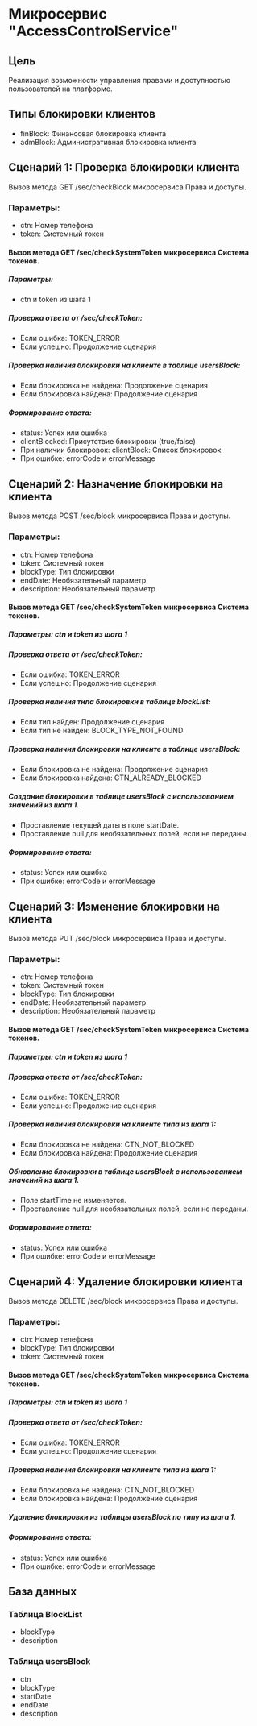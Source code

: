# Микросервис "AccessControlService"

## Цель

Реализация возможности управления правами и доступностью пользователей на платформе.

## Типы блокировки клиентов

- finBlock: Финансовая блокировка клиента
- admBlock: Административная блокировка клиента

## Сценарий 1: Проверка блокировки клиента

Вызов метода GET /sec/checkBlock микросервиса Права и доступы.

### Параметры:

- ctn: Номер телефона
- token: Системный токен

#### Вызов метода GET /sec/checkSystemToken микросервиса Система токенов.

##### Параметры:
- ctn и token из шага 1

##### Проверка ответа от /sec/checkToken:

- Если ошибка: TOKEN_ERROR
- Если успешно: Продолжение сценария

##### Проверка наличия блокировки на клиенте в таблице usersBlock:

- Если блокировка не найдена: Продолжение сценария
- Если блокировка найдена: Продолжение сценария

##### Формирование ответа:

- status: Успех или ошибка
- clientBlocked: Присутствие блокировки (true/false)
- При наличии блокировок: clientBlock: Список блокировок
- При ошибке: errorCode и errorMessage

## Сценарий 2: Назначение блокировки на клиента

Вызов метода POST /sec/block микросервиса Права и доступы.

### Параметры:

- ctn: Номер телефона
- token: Системный токен
- blockType: Тип блокировки
- endDate: Необязательный параметр
- description: Необязательный параметр

#### Вызов метода GET /sec/checkSystemToken микросервиса Система токенов.

##### Параметры: ctn и token из шага 1

##### Проверка ответа от /sec/checkToken:

- Если ошибка: TOKEN_ERROR
- Если успешно: Продолжение сценария

##### Проверка наличия типа блокировки в таблице blockList:

- Если тип найден: Продолжение сценария
- Если тип не найден: BLOCK_TYPE_NOT_FOUND

##### Проверка наличия блокировки на клиенте в таблице usersBlock:

- Если блокировка не найдена: Продолжение сценария
- Если блокировка найдена: CTN_ALREADY_BLOCKED

##### Создание блокировки в таблице usersBlock с использованием значений из шага 1.

- Проставление текущей даты в поле startDate.
- Проставление null для необязательных полей, если не переданы.

##### Формирование ответа:

- status: Успех или ошибка
- При ошибке: errorCode и errorMessage

## Сценарий 3: Изменение блокировки на клиента

Вызов метода PUT /sec/block микросервиса Права и доступы.

### Параметры:

- ctn: Номер телефона
- token: Системный токен
- blockType: Тип блокировки
- endDate: Необязательный параметр
- description: Необязательный параметр

#### Вызов метода GET /sec/checkSystemToken микросервиса Система токенов.

##### Параметры: ctn и token из шага 1

##### Проверка ответа от /sec/checkToken:

- Если ошибка: TOKEN_ERROR
- Если успешно: Продолжение сценария

##### Проверка наличия блокировки на клиенте типа из шага 1:

- Если блокировка не найдена: CTN_NOT_BLOCKED
- Если блокировка найдена: Продолжение сценария

##### Обновление блокировки в таблице usersBlock с использованием значений из шага 1.

- Поле startTime не изменяется.
- Проставление null для необязательных полей, если не переданы.

##### Формирование ответа:

- status: Успех или ошибка
- При ошибке: errorCode и errorMessage

## Сценарий 4: Удаление блокировки клиента

Вызов метода DELETE /sec/block микросервиса Права и доступы.

### Параметры:

- ctn: Номер телефона
- blockType: Тип блокировки
- token: Системный токен

#### Вызов метода GET /sec/checkSystemToken микросервиса Система токенов.

##### Параметры: ctn и token из шага 1

##### Проверка ответа от /sec/checkToken:

- Если ошибка: TOKEN_ERROR
- Если успешно: Продолжение сценария

##### Проверка наличия блокировки на клиенте типа из шага 1:

- Если блокировка не найдена: CTN_NOT_BLOCKED
- Если блокировка найдена: Продолжение сценария

##### Удаление блокировки из таблицы usersBlock по типу из шага 1.

##### Формирование ответа:

- status: Успех или ошибка
- При ошибке: errorCode и errorMessage

## База данных

### Таблица BlockList

- blockType
- description

### Таблица usersBlock

- ctn
- blockType
- startDate
- endDate
- description

